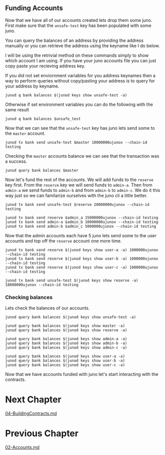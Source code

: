 
## Funding Accounts
Now that we have all of our accounts created lets drop them some juno.
First make sure that the `unsafe-test` key has been populated with some juno.

You can query the balances of an address by providing the address manually or you can retrieve the address using the keyname like I do below. 

I will be using the retrivial method on these commands simply to show which account I am using. If you have your juno accounts file you can just copy paste your recieving address key.

If you did not set enviornment variables for you address keynames then a way to perform queries without copy/pasting your address is to query for your address by keyname.

```
junod q bank balances $(junod keys show unsafe-test -a)
```

Otherwise if set environment variables you can do the following with the same result
```
junod q bank balances $unsafe_test
```

Now that we can see that the `unsafe-test` key has juno lets send some to the `master` account.


```
junod tx bank send unsafe-test $master 10000000ujunox --chain-id testing
```

Checking the `master` accounts balance we can see that the transaction was a success.

```
junod query bank balances $master
```

Now let's fund the rest of the accounts. We will add funds to the `reserve` key first. From the `reserve` key we will send funds to `admin-a`. Then from `admin-a` we send funds to `admin-b` and from `admin-b` to `admin-c`.
We do it this way just so we can familarize ourselves with the juno cli a little better.

```
junod tx bank send unsafe-test $reserve 20000000ujunox --chain-id testing

junod tx bank send reserve $admin_a 15000000ujunox --chain-id testing
junod tx bank send admin-a $admin_b 10000000ujunox --chain-id testing
junod tx bank send admin-b $admin_c 5000000ujunox --chain-id testing
```

Now that the admin accounts each have 5 juno lets send some to the user accounts and top off the `reserve` account one more time.

```
junod tx bank send reserve $(junod keys show user-a -a) 1000000ujunox --chain-id testing
junod tx bank send reserve $(junod keys show user-b -a) 1000000ujunox --chain-id testing
junod tx bank send reserve $(junod keys show user-c -a) 1000000ujunox --chain-id testing

junod tx bank send unsafe-test $(junod keys show reserve -a) 18000000ujunox --chain-id testing
```


### Checking balances

Lets check the balances of our accounts.

```
junod query bank balances $(junod keys show unsafe-test -a)

junod query bank balances $(junod keys show master -a)
junod query bank balances $(junod keys show reserve -a)

junod query bank balances $(junod keys show admin-a -a)
junod query bank balances $(junod keys show admin-b -a)
junod query bank balances $(junod keys show admin-c -a)

junod query bank balances $(junod keys show user-a -a)
junod query bank balances $(junod keys show user-b -a)
junod query bank balances $(junod keys show user-c -a)
```

Now that we have accounts funded with juno let's start interacting with the contracts.


# Next Chapter
[04-BuildingContracts.md](https://github.com/crispycret/cw-plus-walkthrough/edit/main/03-Funding.md)


# Previous Chapter
[02-Accounts.md](https://github.com/crispycret/cw-plus-walkthrough/edit/main/02-Accounts.md)
